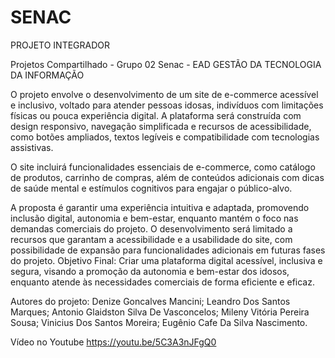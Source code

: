 # SENAC
PROJETO INTEGRADOR

Projetos Compartilhado - Grupo 02 Senac - EAD GESTÃO DA TECNOLOGIA DA INFORMAÇÃO

O projeto envolve o desenvolvimento de um site de e-commerce acessível e inclusivo, voltado para atender pessoas idosas, indivíduos com limitações físicas ou pouca experiência digital. A plataforma será construída com design responsivo, navegação simplificada e recursos de acessibilidade, como botões ampliados, textos legíveis e compatibilidade com tecnologias assistivas.

O site incluirá funcionalidades essenciais de e-commerce, como catálogo de produtos, carrinho de compras, além de conteúdos adicionais com dicas de saúde mental e estímulos cognitivos para engajar o público-alvo.

A proposta é garantir uma experiência intuitiva e adaptada, promovendo inclusão digital, autonomia e bem-estar, enquanto mantém o foco nas demandas comerciais do projeto. O desenvolvimento será limitado a recursos que garantam a acessibilidade e a usabilidade do site, com possibilidade de expansão para funcionalidades adicionais em futuras fases do projeto. Objetivo Final: Criar uma plataforma digital acessível, inclusiva e segura, visando a promoção da autonomia e bem-estar dos idosos, enquanto atende às necessidades comerciais de forma eficiente e eficaz.

Autores do projeto:
Denize Goncalves Mancini; Leandro Dos Santos Marques; Antonio Glaidston Silva De Vasconcelos; Mileny Vitória Pereira Sousa; Vinicius Dos Santos Moreira; Eugênio Cafe Da Silva Nascimento.

Vídeo no Youtube https://youtu.be/5C3A3nJFgQ0
